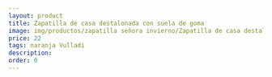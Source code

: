 ```yaml
---
layout: product
title: Zapatilla de casa destalonada con suela de goma
image: img/productos/zapatilla señora invierno/Zapatilla de casa destalonada con suela de goma=22=naranja Vulladi.webp
price: 22
tags: naranja Vulladi
description: 
order: 0
---
```

